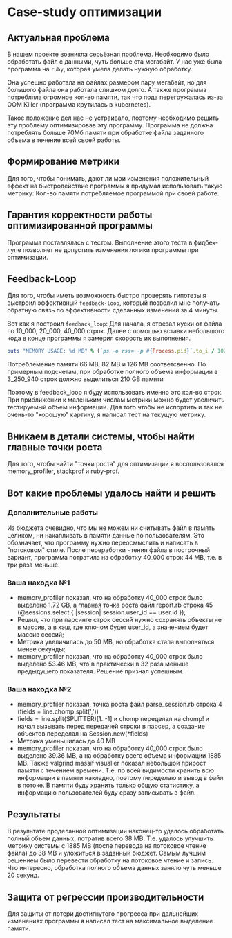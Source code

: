 # Case-study оптимизации

## Актуальная проблема
В нашем проекте возникла серьёзная проблема.
Необходимо было обработать файл с данными, чуть больше ста мегабайт.
У нас уже была программа на `ruby`, которая умела делать нужную обработку.

Она успешно работала на файлах размером пару мегабайт, но для большого файла она работала слишком долго.
А также программа потребляла огромное кол-во памяти, так что пода перегружалась из-за OOM Killer (программа крутилась в kubernetes).

Такое положение дел нас не устраивало, поэтому необходимо решить эту проблему оптимизировав эту программу.
Программа не должна потреблять больше 70Мб памяти при обработке файла заданного объема в течение всей своей работы.

## Формирование метрики
Для того, чтобы понимать, дают ли мои изменения положительный эффект на быстродействие программы я придумал использовать такую метрику:
Кол-во памяти потребляемое программой при своей работе.

## Гарантия корректности работы оптимизированной программы
Программа поставлялась с тестом. Выполнение этого теста в фидбек-лупе позволяет не допустить изменения логики программы при оптимизации.

## Feedback-Loop
Для того, чтобы иметь возможность быстро проверять гипотезы я выстроил эффективный `feedback-loop`,
который позволил мне получать обратную связь по эффективности сделанных изменений за 4 минуты.

Вот как я построил `feedback_loop`:
Для начала, я отрезал куски от файла по 10_000, 20_000, 40_000 строк.
Далее с помощью вставки небольшого кода в конце программы я замерил скорость их выполнения.

```ruby
puts "MEMORY USAGE: %d MB" % (`ps -o rss= -p #{Process.pid}`.to_i / 1024)
```

Потреблемение памяти 66 MB, 82 MB и 126 MB соответсвенно.
По примерным подсчетам, при обработке полного объема информации в 3_250_940 строк должно выделиться 210 GB памяти

Поэтому в feedback_loop я буду использовать именно это кол-во строк.
При приближении к маленьким числам метрики можно будет увеличить тестируемый объем информации.
Для того чтобы не испортить и так не очень-то "хорошую" картину, я написал тест на текущую метрику.

## Вникаем в детали системы, чтобы найти главные точки роста
Для того, чтобы найти "точки роста" для оптимизации я воспользовался memory_profiler, stackprof и ruby-prof.

## Вот какие проблемы удалось найти и решить

### Дополнительные работы
Из бюджета очевидно, что мы не можем ни считывать файл в память целиком, ни накапливать в памяти данные по пользователям.
Это обозначает, что программу нужно переосмыслить и написать в "потоковом" стиле.
После переработки чтения файла в построчный вариант, программа потратила на обработку 40_000 строк 44 MB, т.е. в три раза меньше.

### Ваша находка №1
- memory_profiler показал, что на обработку 40_000 строк было выделено 1.72 GB, а главная точка роста файл report.rb строка 45 (@sessions.select { |session| session.user_id == user.id });
- Решил, что при парсинге строк сессий нужно сохранять объекты не в массив, а в хэш, где ключом будет user_id, а значением будет массив сессий;
- Метрика увеличилась до 50 MB, но обработка стала выполняться менее секунды;
- memory_profiler показал, что на обработку 40_000 строк было выделено 53.46 MB, что в практически в 32 раза меньше предыдущего показателя. Решение признал успешным.

### Ваша находка №2
- memory_profiler показал, точка роста файл parse_session.rb строка 4 (fields = line.chomp.split(','))
- fields = line.split(SPLITTER)[1..-1] и chomp переделал на chomp! и начал вызывать перед передачей строки в парсер, а создание объектов переделал на Session.new(\*fields)
- Метрика уменьшилась до 40 MB
- memory_profiler показал, что на обработку 40_000 строк было выделено 39.36 MB, а на обработку всего объема информации 1885 MB.
Также valgrind massif visualier показал небольшой прирост памяти с течением времени.
Т.е. по всей видимости хранить всю информации в памяти накладно, поэтому переделаю и вывод в файл в потоке. В памяти буду хранить только общую статистику, а информацию пользователей буду сразу записывать в файл.

## Результаты
В результате проделанной оптимизации наконец-то удалось обработать полный объем данных, потратив всего 38 MB.
Т.е. удалось улучшить метрику системы с 1885 MB (после перевода на потоковое чтение файла) до 38 MB и уложиться в заданный бюджет.
Самым лучшим решением было перевести обработку на потоковое чтение и запись.
Что интересно, обработка полного объема данных заняло чуть меньше 20 секунд.

## Защита от регрессии производительности
Для защиты от потери достигнутого прогресса при дальнейших изменениях программы я написал тест на максимальное выделение памяти.
